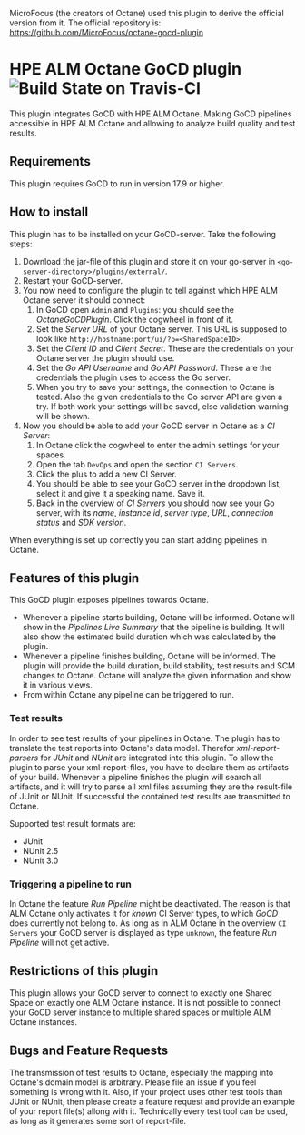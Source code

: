 MicroFocus (the creators of Octane) used this plugin to derive the official version from it.
The official repository is: https://github.com/MicroFocus/octane-gocd-plugin

# HPE ALM Octane GoCD plugin ![Build State on Travis-CI](https://travis-ci.org/Haufe-Lexware/octane-gocd-plugin.svg?branch=master)
This plugin integrates GoCD with HPE ALM Octane. Making GoCD pipelines accessible in HPE ALM Octane and allowing to
analyze build quality and test results.

## Requirements
This plugin requires GoCD to run in version 17.9 or higher.

## How to install
This plugin has to be installed on your GoCD-server. Take the following steps:
1. Download the jar-file of this plugin and store it on your go-server in `<go-server-directory>/plugins/external/`.
2. Restart your GoCD-server.
3. You now need to configure the plugin to tell against which HPE ALM Octane server it should connect:
    1. In GoCD open `Admin` and `Plugins`: you should see the *OctaneGoCDPlugin*. Click the cogwheel in front of it.
    2. Set the *Server URL* of your Octane server. This URL is supposed to look like
       `http://hostname:port/ui/?p=<SharedSpaceID>`.
    3. Set the *Client ID* and *Client Secret*. These are the credentials on your Octane server the plugin should use.
    4. Set the *Go API Username* and *Go API Password*. These are the credentials the plugin uses to access the Go server.
    5. When you try to save your settings, the connection to Octane is tested. Also the given credentials to the Go server
	   API are given a try. If both work your settings will be saved, else validation warning will be shown.
4. Now you should be able to add your GoCD server in Octane as a *CI Server*:
    1. In Octane click the cogwheel to enter the admin settings for your spaces.
    2. Open the tab `DevOps` and open the section `CI Servers`.
    3. Click the plus to add a new CI Server.
    4. You should be able to see your GoCD server in the dropdown list, select it and give it a speaking name. Save it.
    5. Back in the overview of *CI Servers* you should now see your Go server, with its *name*, *instance id*, *server type*,
       *URL*, *connection status* and *SDK version*.

When everything is set up correctly you can start adding pipelines in Octane.

## Features of this plugin
This GoCD plugin exposes pipelines towards Octane.
 * Whenever a pipeline starts building, Octane will be informed. Octane will show in the *Pipelines Live Summary* that
   the pipeline is building. It will also show the estimated build duration which was calculated by the plugin.
 * Whenever a pipeline finishes building, Octane will be informed. The plugin will provide the build duration, build
   stability, test results and SCM changes to Octane. Octane will analyze the given information and show it in various
   views.
 * From within Octane any pipeline can be triggered to run.

### Test results
In order to see test results of your pipelines in Octane. The plugin has to translate the test reports into Octane's
data model. Therefor *xml-report-parsers* for *JUnit* and *NUnit* are integrated into this plugin. To allow the
plugin to parse your xml-report-files, you have to declare them as artifacts of your build. Whenever a pipeline finishes
the plugin will search all artifacts, and it will try to parse all xml files assuming they are the result-file of
JUnit or NUnit. If successful the contained test results are transmitted to Octane.

Supported test result formats are:
 * JUnit
 * NUnit 2.5
 * NUnit 3.0

### Triggering a pipeline to run
In Octane the feature *Run Pipeline* might be deactivated. The reason is that ALM Octane only activates it for *known*
CI Server types, to which *GoCD* does currently not belong to. As long as in ALM Octane in the overview `CI Servers`
your GoCD server is displayed as type `unknown`, the feature *Run Pipeline* will not get active.

## Restrictions of this plugin
This plugin allows your GoCD server to connect to exactly one Shared Space on exactly one ALM Octane instance. It is
not possible to connect your GoCD server instance to multiple shared spaces or multiple ALM Octane instances.

## Bugs and Feature Requests
The transmission of test results to Octane, especially the mapping into Octane's domain model is arbitrary. Please file
an issue if you feel something is wrong with it. Also, if your project uses other test tools than JUnit or NUnit, then
please create a feature request and provide an example of your report file(s) allong with it. Technically every test tool
can be used, as long as it generates some sort of report-file.
